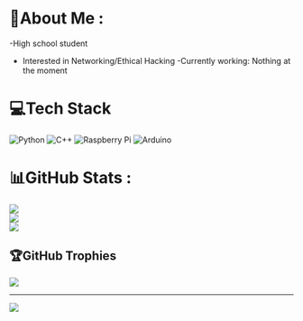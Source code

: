 # 💫About Me :
-High school student
- Interested in Networking/Ethical Hacking 
-Currently working: Nothing at the moment


# 💻Tech Stack
![Python](https://img.shields.io/badge/python-3670A0?style=for-the-badge&logo=python&logoColor=ffdd54) ![C++](https://img.shields.io/badge/c++-%2300599C.svg?style=for-the-badge&logo=c%2B%2B&logoColor=white) ![Raspberry Pi](https://img.shields.io/badge/-RaspberryPi-C51A4A?style=for-the-badge&logo=Raspberry-Pi) ![Arduino](https://img.shields.io/badge/-Arduino-00979D?style=for-the-badge&logo=Arduino&logoColor=white)
# 📊GitHub Stats :
![](https://github-readme-stats.vercel.app/api?username=Doge128&theme=algolia&hide_border=false&include_all_commits=false&count_private=false)<br/>
![](https://github-readme-streak-stats.herokuapp.com/?user=Doge128&theme=algolia&hide_border=false)<br/>
![](https://github-readme-stats.vercel.app/api/top-langs/?username=Doge128&theme=algolia&hide_border=false&include_all_commits=false&count_private=false&layout=compact)

## 🏆GitHub Trophies
![](https://github-trophies.vercel.app/?username=Doge128&theme=darkhub&no-frame=false&no-bg=false&margin-w=4)

---
[![](https://visitcount.itsvg.in/api?id=Doge128&icon=0&color=0)](https://visitcount.itsvg.in)
